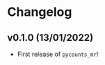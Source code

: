 # Changelog

<!--next-version-placeholder-->

## v0.1.0 (13/01/2022)

- First release of `pycounts_mr`!